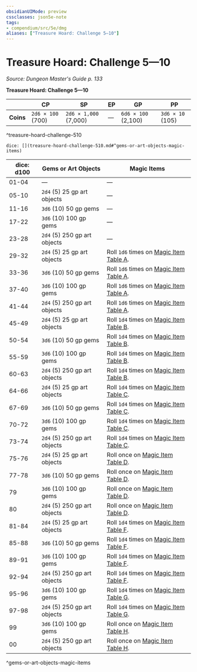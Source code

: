 ```yaml
---
obsidianUIMode: preview
cssclasses: json5e-note
tags:
- compendium/src/5e/dmg
aliases: ["Treasure Hoard: Challenge 5—10"]
---
```

# Treasure Hoard: Challenge 5—10
*Source: Dungeon Master's Guide p. 133* 

**Treasure Hoard: Challenge 5—10**

|  | CP | SP | EP | GP | PP |
|--|----|----|----|----|----|
| **Coins** | `2d6 × 100` (700) | `2d6 × 1,000` (7,000) | — | `6d6 × 100` (2,100) | `3d6 × 10` (105) |
^treasure-hoard-challenge-510

`dice: [](treasure-hoard-challenge-510.md#^gems-or-art-objects-magic-items)`

| dice: d100 | Gems or Art Objects | Magic Items |
|------------|---------------------|-------------|
| 01-04 | — | — |
| 05-10 | `2d4` (5) 25 gp art objects | — |
| 11-16 | `3d6` (10) 50 gp gems | — |
| 17-22 | `3d6` (10) 100 gp gems | — |
| 23-28 | `2d4` (5) 250 gp art objects | — |
| 29-32 | `2d4` (5) 25 gp art objects | Roll `1d6` times on [Magic Item Table A](magic-item-table-a.md). |
| 33-36 | `3d6` (10) 50 gp gems | Roll `1d6` times on [Magic Item Table A](magic-item-table-a.md). |
| 37-40 | `3d6` (10) 100 gp gems | Roll `1d6` times on [Magic Item Table A](magic-item-table-a.md). |
| 41-44 | `2d4` (5) 250 gp art objects | Roll `1d6` times on [Magic Item Table A](magic-item-table-a.md). |
| 45-49 | `2d4` (5) 25 gp art objects | Roll `1d4` times on [Magic Item Table B](magic-item-table-b.md). |
| 50-54 | `3d6` (10) 50 gp gems | Roll `1d4` times on [Magic Item Table B](magic-item-table-b.md). |
| 55-59 | `3d6` (10) 100 gp gems | Roll `1d4` times on [Magic Item Table B](magic-item-table-b.md). |
| 60-63 | `2d4` (5) 250 gp art objects | Roll `1d4` times on [Magic Item Table B](magic-item-table-b.md). |
| 64-66 | `2d4` (5) 25 gp art objects | Roll `1d4` times on [Magic Item Table C](magic-item-table-c.md). |
| 67-69 | `3d6` (10) 50 gp gems | Roll `1d4` times on [Magic Item Table C](magic-item-table-c.md). |
| 70-72 | `3d6` (10) 100 gp gems | Roll `1d4` times on [Magic Item Table C](magic-item-table-c.md). |
| 73-74 | `2d4` (5) 250 gp art objects | Roll `1d4` times on [Magic Item Table C](magic-item-table-c.md). |
| 75-76 | `2d4` (5) 25 gp art objects | Roll once on [Magic Item Table D](magic-item-table-d.md). |
| 77-78 | `3d6` (10) 50 gp gems | Roll once on [Magic Item Table D](magic-item-table-d.md). |
| 79 | `3d6` (10) 100 gp gems | Roll once on [Magic Item Table D](magic-item-table-d.md). |
| 80 | `2d4` (5) 250 gp art objects | Roll once on [Magic Item Table D](magic-item-table-d.md). |
| 81-84 | `2d4` (5) 25 gp art objects | Roll `1d4` times on [Magic Item Table F](magic-item-table-f.md). |
| 85-88 | `3d6` (10) 50 gp gems | Roll `1d4` times on [Magic Item Table F](magic-item-table-f.md). |
| 89-91 | `3d6` (10) 100 gp gems | Roll `1d4` times on [Magic Item Table F](magic-item-table-f.md). |
| 92-94 | `2d4` (5) 250 gp art objects | Roll `1d4` times on [Magic Item Table F](magic-item-table-f.md). |
| 95-96 | `3d6` (10) 100 gp gems | Roll `1d4` times on [Magic Item Table G](magic-item-table-g.md). |
| 97-98 | `2d4` (5) 250 gp art objects | Roll `1d4` times on [Magic Item Table G](magic-item-table-g.md). |
| 99 | `3d6` (10) 100 gp gems | Roll once on [Magic Item Table H](magic-item-table-h.md). |
| 00 | `2d4` (5) 250 gp art objects | Roll once on [Magic Item Table H](magic-item-table-h.md). |
^gems-or-art-objects-magic-items